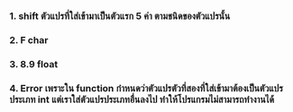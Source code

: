 ### 1. shift ตัวแปรที่ใส่เข้ามาเป็นตัวแรก 5 ค่า ตามชนิดของตัวแปรนั้น
### 2. F char
### 3. 8.9 float
### 4. Error เพราะใน function กำหนดว่าตัวแปรตัวที่สองที่ใส่เข้ามาต้องเป็นตัวแปรประเภท int แต่เราใส่ตัวแปรประเภทอื่นลงไป ทำให้โปรแกรมไม่สามารถทำงานได้